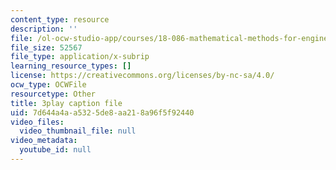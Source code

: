 ```yaml
---
content_type: resource
description: ''
file: /ol-ocw-studio-app/courses/18-086-mathematical-methods-for-engineers-ii-spring-2006/7d644a4aa5325de8aa218a96f5f92440_zha1744fTRs.vtt
file_size: 52567
file_type: application/x-subrip
learning_resource_types: []
license: https://creativecommons.org/licenses/by-nc-sa/4.0/
ocw_type: OCWFile
resourcetype: Other
title: 3play caption file
uid: 7d644a4a-a532-5de8-aa21-8a96f5f92440
video_files:
  video_thumbnail_file: null
video_metadata:
  youtube_id: null
---
```

